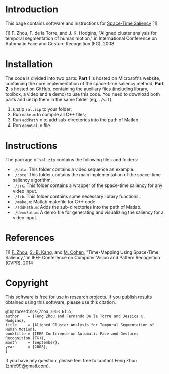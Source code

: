 Introduction
============

This page contains software and instructions for
[Space-Time Saliency](http://www.f-zhou.com/tm.html) [1].

[1] F. Zhou, F. de la Torre, and J. K. Hodgins, "Aligned cluster analysis for temporal segmentation of human motion," in International Conference on Automatic Face and Gesture Recognition (FG), 2008.

Installation
============

The code is divided into two parts: **Part 1** is hosted on Microsoft's
website, containing the core implementation of the space-time saliency
method; **Part 2** is hosted on GitHub, containing the auxiliary files
(including library, toolbox, a video and a demo) to use this code. You
need to download both parts and unzip them in the same folder (eg,
`./sal`).

1. unzip `sal.zip` to your folder;
2. Run `make.m` to compile all C++ files;
3. Run `addPath.m` to add sub-directories into the path of Matlab.
4. Run `demoSal.m` file.


Instructions
============

The package of `sal.zip` contains the following files and folders:
- `./data`: This folder contains a video sequence as example.
- `./core`: This folder contains the main implementation of the space-time saliency algorithm.
- `./src`: This folder contains a wrapper of the space-time saliency for any video input.
- `./lib`: This folder contains some necessary library functions.
- `./make.m`: Matlab makefile for C++ code.
- `./addPath.m`: Adds the sub-directories into the path of Matlab.
- `./demoSal.m`: A demo file for generating and visualizing the saliency for a video input.

References
==========

[1] [F. Zhou](http://www.f-zhou.com),
[S.-B. Kang](http://research.microsoft.com/en-us/people/sbkang/),
and
[M. Cohen](http://research.microsoft.com/en-us/um/people/cohen/),
"Time-Mapping Using Space-Time Saliency," in IEEE Conference on
Computer Vision and Pattern Recognition (CVPR), 2014

Copyright
==========

This software is free for use in research projects. If you publish
results obtained using this software, please use this citation.

    @inproceedings{Zhou_2008_6155,
    author    = {Feng Zhou and Fernando De la Torre and Jessica K. Hodgins},
    title     = {Aligned Cluster Analysis for Temporal Segmentation of Human Motion},
    booktitle = {IEEE Conference on Automatic Face and Gestures Recognition (FG)},
    month     = {September},
    year      = {2008},
    }

If you have any question, please feel free to contact Feng Zhou (zhfe99@gmail.com).
